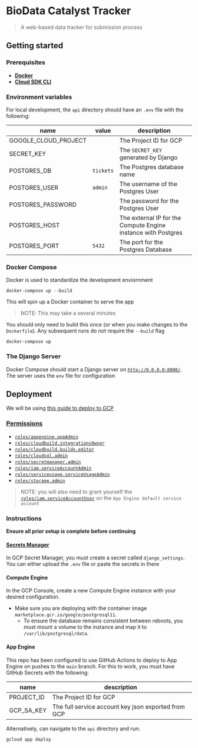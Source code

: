# BioData Catalyst Tracker

> A web-based data tracker for submission process

## Getting started

### Prerequisites

- **[Docker](https://www.docker.com/get-started)**
- **[Cloud SDK CLI](https://cloud.google.com/sdk/gcloud)**

### Environment variables

For local development, the `api` directory should have an `.env` file with the following:

| name                 | value     | description                                                   |
| -------------------- | --------- | ------------------------------------------------------------- |
| GOOGLE_CLOUD_PROJECT |           | The Project ID for GCP                                        |
| SECRET_KEY           |           | The `SECRET_KEY` generated by Django                          |
| POSTGRES_DB          | `tickets` | The Postgres database name                                    |
| POSTGRES_USER        | `admin`   | The username of the Postgres User                             |
| POSTGRES_PASSWORD    |           | The password for the Postgres User                            |
| POSTGRES_HOST        |           | The external IP for the Compute Engine instance with Postgres |
| POSTGRES_PORT        | `5432`    | The port for the Postgres Database                            |

### Docker Compose

Docker is used to standardize the development enviornment

```
docker-compose up --build
```

This will spin up a Docker container to serve the app

> NOTE: This may take a several minutes

You should only need to build this once (or when you make changes to the `Dockerfile`).
Any subsequent runs do not require the `--build` flag

```
docker-compose up
```

### The Django Server

Docker Compose should start a Django server on [`http://0.0.0.0:8000/`](http://0.0.0.0:8000/).
The server uses the `env` file for configuration

## Deployment

We will be using [this guide to deploy to GCP](https://cloud.google.com/python/django/appengine#macos-64-bit)

### [Permissions](https://cloud.google.com/iam/docs/understanding-roles#predefined)

- [`roles/appengine.appAdmin`](https://cloud.google.com/iam/docs/understanding-roles#app-engine-roles)
- [`roles/cloudbuild.integrationsOwner`](https://cloud.google.com/iam/docs/understanding-roles#cloud-build-roles)
- [`roles/cloudbuild.builds.editor`](https://cloud.google.com/build/docs/iam-roles-permissions#predefined_roles)
- [`roles/cloudsql.admin`](https://cloud.google.com/iam/docs/understanding-roles#cloud-sql-roles)
- [`roles/secretmanager.admin`](https://cloud.google.com/iam/docs/understanding-roles#secret-manager-roles)
- [`roles/iam.serviceAccountAdmin`](https://cloud.google.com/iam/docs/understanding-roles#service-accounts-roles)
- [`roles/serviceusage.serviceUsageAdmin`](https://cloud.google.com/iam/docs/understanding-roles#service-usage-roles)
- [`roles/storage.admin`](https://cloud.google.com/iam/docs/understanding-roles#cloud-storage-roles)

> NOTE: you will also need to grant yourself the [`roles/iam.serviceAccountUser`](https://cloud.google.com/iam/docs/understanding-roles#service-accounts-roles) on the `App Engine default service account`

### Instructions

**Ensure all prior setup is complete before continuing**

#### [Secrets Manager](https://cloud.google.com/python/django/appengine#create-django-environment-file-as-a-secret)

In GCP Secret Manager, you must create a secret called `django_settings`.
You can either upload the `.env` file or paste the secrets in there

#### Compute Engine

In the GCP Console, create a new Compute Engine instance with your desired configuration.

- Make sure you are deploying with the container image `marketplace.gcr.io/google/postgresql11`.
  - To ensure the database remains consistent between reboots, you must mount a volume to the instance and map it to `/var/lib/postgresql/data`.

#### App Engine

This repo has been configured to use GitHub Actions to deploy to App Engine on pushes to the `main` branch.
For this to work, you must have GitHub Secrets with the following:

| name       | description                                         |
| ---------- | --------------------------------------------------- |
| PROJECT_ID | The Project ID for GCP                              |
| GCP_SA_KEY | The full service account key json exported from GCP |

Alternatively, can navigate to the `api` directory and run:

```
gcloud app deploy
```
